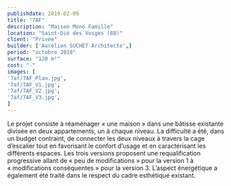 ```yaml
---
publishdate: 2019-02-09
title: "7AF"
description: "Maison Mono Famille"
location: "Saint-Dié des Vosges (88)"
client: "Privée"
builder: ['Aurélien SUCHET Architecte',]
period: "octobre 2018"
surface: "120 m²"
cost: "-"
images: [
'7af/7AF_Plan.jpg',
'7af/7AF_V1.jpg',
'7af/7AF_V2.jpg',
'7af/7AF_V3.jpg',
]
---
```

Le projet consiste à réaménager « une maison » dans une bâtisse existante divisée en deux appartements, un à chaque niveau. La difficulté a été, dans un budget contraint, de connecter les deux niveaux à travers la cage d’escalier tout en favorisant le confort d’usage et en caractérisant les différents espaces. Les trois versions proposent une requalification progressive allant de « peu de modifications » pour la version 1 à « modifications conséquentes » pour la version 3. L’aspect énergétique a également été traité dans le respect du cadre esthétique existant.